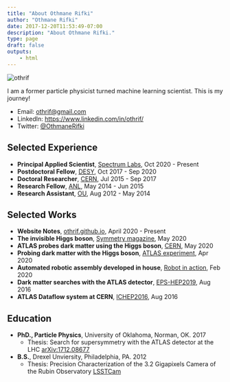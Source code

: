 ```yaml
---
title: "About Othmane Rifki"
author: "Othmane Rifki"
date: 2017-12-20T11:53:49-07:00
description: "About Othmane Rifki."
type: page
draft: false
outputs:
    - html
---
```


![othrif](othmane_rifki.jpg)

I am a former particle physicist turned machine learning scientist. This is my journey!

-   Email: othrif@gmail.com
-   LinkedIn: https://www.linkedin.com/in/othrif/
-   Twitter: [@OthmaneRifki](https://twitter.com/othmanerifki)

## Selected Experience

-   **Principal Applied Scientist**, [Spectrum Labs](https://www.spectrumlabsai.com/), Oct 2020 - Present
-   **Postdoctoral Fellow**, [DESY](www.desy.de), Oct 2017 - Sep 2020
-   **Doctoral Researcher**, [CERN](www.cern.ch), Jul 2015 - Sep 2017
-   **Research Fellow**, [ANL](www.anl.gov), May 2014 - Jun 2015
-   **Research Assistant**, [OU](www.nhn.ou.edu/), Aug 2012 - May 2014

## Selected Works
-   **Website Notes**, [othrif.github.io](othrif.github.io), April 2020 - Present
-   **The invisible Higgs boson**, [Symmetry magazine](https://www.symmetrymagazine.org/article/the-invisible-higgs-bosons), May 2020 
-   **ATLAS probes dark matter using the Higgs boson**, [CERN](https://home.cern/news/news/physics/atlas-probes-dark-matter-using-higgs-boson), May 2020 
-   **Probing dark matter with the Higgs boson**, [ATLAS experiment](https://atlas.cern/updates/physics-briefing/probing-dark-matter-higgs-boson), Apr 2020 
-   **Automated robotic assembly developed in house**, [Robot in action](https://youtu.be/rU1wHZcM4Ng), Feb 2020 
-   **Dark matter searches with the ATLAS detector**, [EPS-HEP2019](https://cds.cern.ch/record/2683385/files/ATL-PHYS-SLIDE-2019-357.pdf), Aug 2016
-   **ATLAS Dataflow system at CERN**, [ICHEP2016](https://cds.cern.ch/record/2209354/files/ATL-DAQ-SLIDE-2016-508.pdf), Aug 2016

## Education

-   **PhD., Particle Physics**, University of Oklahoma, Norman, OK. 2017
    -   Thesis: Search for supersymmetry with the ATLAS detector at the LHC [arXiv:1712.08677](https://arxiv.org/abs/1712.08677)
-   **B.S.**, Drexel Unviersity, Philadelphia, PA. 2012
    -   Thesis: Precision Characterization of the 3.2 Gigapixels Camera of the Rubin Observatory [LSSTCam](https://www.nhn.ou.edu/~othrif/LSST_Camera_Electronics.pdf)
